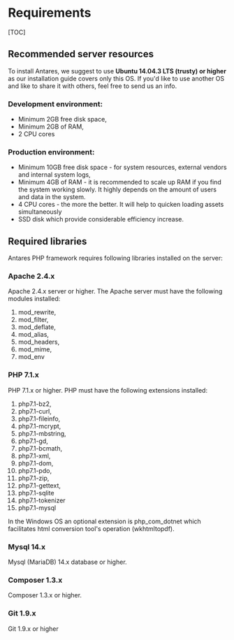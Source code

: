 # Requirements  

[TOC]

## Recommended server resources

To install Antares, we suggest to use **Ubuntu 14.04.3 LTS (trusty) or higher** as our installation guide covers only this OS. If you'd like to use another OS and like to share it with others, feel free to send us an info.

### Development environment:

* Minimum 2GB free disk space,      
* Minimum 2GB of RAM,      
* 2 CPU cores

### Production environment:

* Minimum 10GB free disk space - for system resources, external vendors and internal system logs,       
* Minimum 4GB of RAM - it is recommended to scale up RAM if you find the system working slowly. It highly depends on the amount of users and data in the system.
* 4 CPU cores - the more the better. It will help to quicken loading assets simultaneously      
* SSD disk which provide considerable efficiency increase.


## Required libraries

Antares PHP framework requires following libraries installed on the server:

### Apache 2.4.x

Apache 2.4.x server or higher. The Apache server must have the following modules installed:     

1. mod_rewrite, 
2. mod_filter, 
3. mod_deflate, 
4. mod_alias, 
5. mod_headers, 
6. mod_mime, 
7. mod_env

### PHP 7.1.x

PHP 7.1.x or higher. PHP must have the following extensions installed:    

1. php7.1-bz2, 
2. php7.1-curl, 
3. php7.1-fileinfo, 
4. php7.1-mcrypt, 
5. php7.1-mbstring, 
6. php7.1-gd, 
7. php7.1-bcmath, 
9. php7.1-xml, 
10. php7.1-dom, 
11. php7.1-pdo,  
12. php7.1-zip,
13. php7.1-gettext,
14. php7.1-sqlite
15. php7.1-tokenizer    
16. php7.1-mysql

In the Windows OS an optional extension is php_com_dotnet which facilitates html conversion tool's operation (wkhtmltopdf).

### Mysql 14.x
    
Mysql (MariaDB) 14.x database or higher.

### Composer 1.3.x

Composer 1.3.x or higher.

### Git 1.9.x    

Git 1.9.x or higher



      
           
